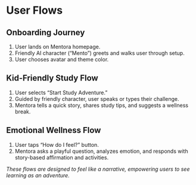 # User Flows

## Onboarding Journey
1. User lands on Mentora homepage.
2. Friendly AI character (“Mento”) greets and walks user through setup.
3. User chooses avatar and theme color.

## Kid-Friendly Study Flow
1. User selects “Start Study Adventure.”
2. Guided by friendly character, user speaks or types their challenge.
3. Mentora tells a quick story, shares study tips, and suggests a wellness break.

## Emotional Wellness Flow
1. User taps “How do I feel?” button.
2. Mentora asks a playful question, analyzes emotion, and responds with story-based affirmation and activities.

*These flows are designed to feel like a narrative, empowering users to see learning as an adventure.*
